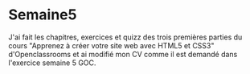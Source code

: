 # Semaine5
J'ai fait les chapitres, exercices et quizz des trois premières parties du cours "Apprenez à créer votre site web avec HTML5 et CSS3" d'Openclassrooms et ai modifié mon CV comme il est demandé dans l'exercice semaine 5 GOC. 
